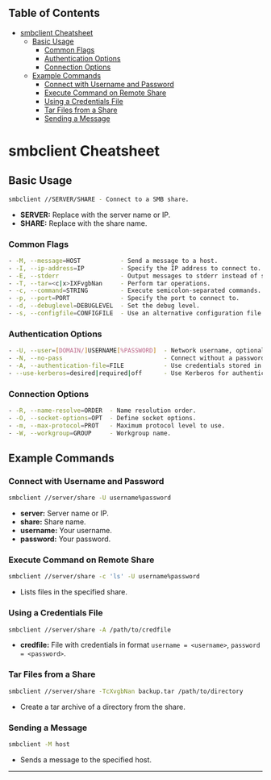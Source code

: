 ## Table of Contents

- [smbclient Cheatsheet](#smbclient\cheatsheet)
  - [Basic Usage](#Basic\Usage)
    - [Common Flags](#Common\Flags)
    - [Authentication Options](#Authentication\Options)
    - [Connection Options](#Connection\Options)
  - [Example Commands](#Example\Commands)
    - [Connect with Username and Password](#Connect\with\Username\and\Password)
    - [Execute Command on Remote Share](#Execute\Command\on\Remote\Share)
    - [Using a Credentials File](#Using\a\Credentials\File)
    - [Tar Files from a Share](#Tar\Files\from\a\Share)
    - [Sending a Message](#Sending\a\Message)

# smbclient Cheatsheet

## Basic Usage
```bash
smbclient //SERVER/SHARE - Connect to a SMB share.
```
- **SERVER:** Replace with the server name or IP.
- **SHARE:** Replace with the share name.

### Common Flags
```bash
- -M, --message=HOST           - Send a message to a host.
- -I, --ip-address=IP          - Specify the IP address to connect to.
- -E, --stderr                 - Output messages to stderr instead of stdout.
- -T, --tar=<c|x>IXFvgbNan     - Perform tar operations.
- -c, --command=STRING         - Execute semicolon-separated commands.
- -p, --port=PORT              - Specify the port to connect to.
- -d, --debuglevel=DEBUGLEVEL  - Set the debug level.
- -s, --configfile=CONFIGFILE  - Use an alternative configuration file.
```

### Authentication Options
```bash
- -U, --user=[DOMAIN/]USERNAME[%PASSWORD]  - Network username, optional domain and password.
- -N, --no-pass                            - Connect without a password.
- -A, --authentication-file=FILE           - Use credentials stored in a file.
- --use-kerberos=desired|required|off      - Use Kerberos for authentication.
```

### Connection Options
```bash
- -R, --name-resolve=ORDER  - Name resolution order.
- -O, --socket-options=OPT  - Define socket options.
- -m, --max-protocol=PROT   - Maximum protocol level to use.
- -W, --workgroup=GROUP     - Workgroup name.
```

## Example Commands

### Connect with Username and Password
```bash
smbclient //server/share -U username%password
```
- **server:** Server name or IP.
- **share:** Share name.
- **username:** Your username.
- **password:** Your password.

### Execute Command on Remote Share
```bash
smbclient //server/share -c 'ls' -U username%password
```
- Lists files in the specified share.

### Using a Credentials File
```bash
smbclient //server/share -A /path/to/credfile
```
- **credfile:** File with credentials in format `username = <username>`, `password = <password>`.

### Tar Files from a Share
```bash
smbclient //server/share -TcXvgbNan backup.tar /path/to/directory
```
- Create a tar archive of a directory from the share.

### Sending a Message
```bash
smbclient -M host
```
- Sends a message to the specified host.
---
